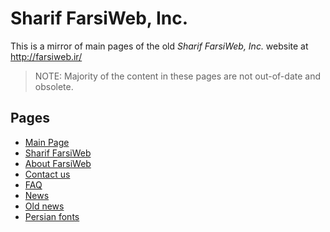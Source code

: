 # Sharif FarsiWeb, Inc.

This is a mirror of main pages of the old *Sharif FarsiWeb, Inc.* website at
<http://farsiweb.ir/>

> NOTE: Majority of the content in these pages are not out-of-date and obsolete.

## Pages

* [Main Page](Main-Page.html)
* [Sharif FarsiWeb](Sharif-FarsiWeb.html)
* [About FarsiWeb](About-FarsiWeb.html)
* [Contact us](Contact-us.html)
* [FAQ](FAQ.html)
* [News](News.html)
* [Old news](Old-news.html)
* [Persian fonts](Persian-fonts.html)
